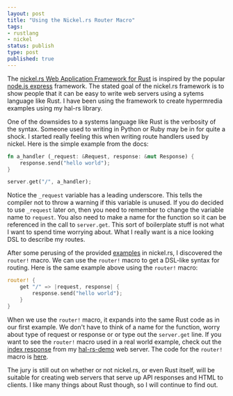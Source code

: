 ```yaml
---
layout: post
title: "Using the Nickel.rs Router Macro"
tags:
- rustlang
- nickel
status: publish
type: post
published: true
---
```


The [nickel.rs Web Application Framework for Rust](http://nickel.rs/) is inspired by the popular [node.js express](http://expressjs.com/) framework. The stated goal of the nickel.rs framework is to show people that it can be easy to write web servers using a sytems language like Rust. I have been using the framework to create hypermredia examples using my hal-rs library.


One of the downsides to a systems language like Rust is the verbosity of the syntax. Someone used to writing in Python or Ruby may be in for quite a shock. I started really feeling this when writing route handlers used by nickel. Here is the simple example from the docs:

```rust
fn a_handler (_request: &Request, response: &mut Response) { 
    response.send("hello world"); 
}

server.get("/", a_handler);
```

Notice the `_request` variable has a leading underscore. This tells the compiler not to throw a warning if this variable is unused. If you do decided to use `_request` later on, then you need to remember to change the variable name to `request`. You also need to make a name for the function so it can be referenced in the call to `server.get`. This sort of boilerplate stuff is not what I want to spend time worrying about. What I really want is a nice looking DSL to describe my routes. 

After some perusing of the provided [examples](https://github.com/nickel-org/nickel.rs/tree/master/examples) in nickel.rs, I discovered the `router!` macro. We can use the `router!` macro to get a DSL-like syntax for routing. Here is the same example above using the `router!` macro: 

```rust
router! {
    get "/" => |request, response| {
        response.send("hello world");
    }
}
```

When we use the `router!` macro, it expands into the same Rust code as in our first example. We don't have to think of a name for the function, worry about type of request or response or or type out the `server.get` line. If you want to see the `router!` macro used in a real world example, check out the [index response](https://github.com/hjr3/hal-rs-demo/blob/4d0a0ab7a1f69708f0c8a5fa2d6669bed223c67f/src/main.rs#L138-168) from my [hal-rs-demo](https://github.com/hjr3/hal-rs-demo/) web server. The code for the `router!` macro is [here](https://github.com/nickel-org/nickel.rs/blob/b8bb31d0efe47f105f6701f73efe0ecd4a6c83de/nickel_macros/src/macro.rs).

The jury is still out on whether or not nickel.rs, or even Rust itself, will be suitable for creating web servers that serve up API responses and HTML to clients. I like many things about Rust though, so I will continue to find out.
